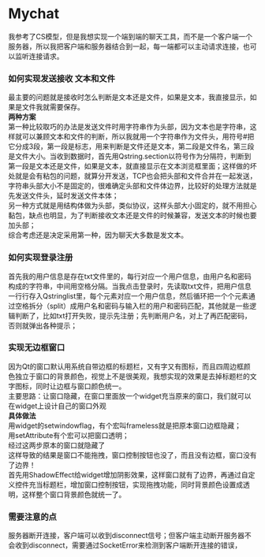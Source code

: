 # Mychat
我参考了CS模型，但是我想实现一个端到端的聊天工具，而不是一个客户端一个服务器，所以我把客户端和服务器结合到一起，每一端都可以主动请求连接，也可以监听连接请求。   
### 如何实现发送接收 文本和文件
最主要的问题就是接收时怎么判断是文本还是文件，如果是文本，我直接显示，如果是文件我就需要保存。  
**两种方案**  
第一种比较取巧的办法是发送文件时用字符串作为头部，因为文本也是字符串，这样就可以兼顾文本和文件的判断，所以我就用一个字符串作为文件头，用符号#把它分成3段，第一段是标志，用来判断是文件还是文本，第二段是文件名，第三段是文件大小。当收到数据时，首先用Qstring.section以符号作为分隔符，判断到第一段是文本还是文件，如果是文本，就直接显示在文本浏览框里面；这样做的坏处就是会有粘包的问题，就算分开发送，TCP也会把头部和文件合并在一起发送，字符串头部大小不是固定的，很难确定头部和文件体边界，比较好的处理方法就是先发送文件头，延时发送文件本体；  
另一种方式就是用结构体做为头部，类似协议，这样头部大小固定的，就不用担心黏包，缺点也明显，为了判断接收文本还是文件的时候兼容，发送文本的时候也要加头部；  
综合考虑还是决定采用第一种，因为聊天大多数是发文本。  
### 如何实现登录注册
首先我的用户信息是存在txt文件里的，每行对应一个用户信息，由用户名和密码构成的字符串，中间用空格分隔。当我点击登录时，先读取txt文件，把用户信息一行行存入Qstringlist里，每个元素对应一个用户信息，然后循环把一个个元素通过空格拆分（split）成用户名和密码与输入栏的用户和密码匹配，其他就是一些逻辑判断了，比如txt打开失败，提示先注册；先判断用户名，对上了再匹配密码，否则就弹出各种提示；  
### 实现无边框窗口
因为Qt的窗口默认用系统自带边框的标题栏，又有字又有图标，而且四周边框颜色独立于窗口的背景颜色，视觉上不是很美观，我想实现的效果是去掉标题栏的文字图标，同时让边框与窗口颜色统一。  
主要思路：让窗口隐藏，在窗口里面放一个widget充当原来的窗口，我们就可以在widget上设计自己的窗口外观  
**具体做法**  
用widget的setwindowflag，有个宏叫frameless就是把原本窗口边框隐藏；  
用setAttribute有个宏可以把窗口透明；  
经过这两步原本的窗口就隐藏了  
这样导致的结果是窗口不能拖拽，窗口控制按钮也没了，而且没有边框，窗口没有了边界！  
首先用ShadowEffect给widget增加阴影效果，这样窗口就有了边界，再通过自定义控件充当标题栏，增加窗口控制按钮，实现拖拽功能，同时背景颜色设置成透明，这样整个窗口背景颜色就统一了。  

### 需要注意的点  
服务器断开连接，客户端可以收到disconnect信号；但客户端主动断开服务器不会收到disconnect，需要通过SocketError来检测到客户端断开连接的错误，



